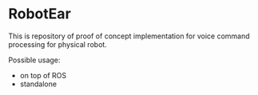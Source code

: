 # RobotEar

This is repository of proof of concept implementation for voice command processing for physical robot.

Possible usage:
- on top of ROS
- standalone
